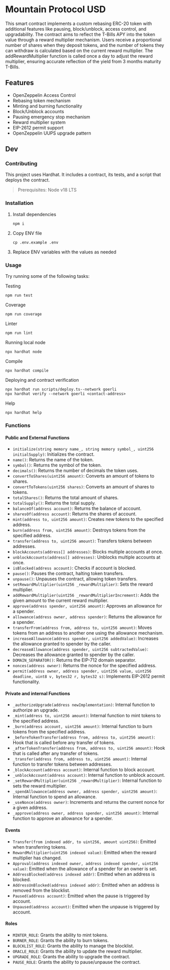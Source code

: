 # Mountain Protocol USD

This smart contract implements a custom rebasing ERC-20 token with additional features like pausing, block/unblock, access control, and upgradability. The contract aims to reflect the T-Bills APY into the token value through a reward multiplier mechanism. Users receive a proportional number of shares when they deposit tokens, and the number of tokens they can withdraw is calculated based on the current reward multiplier. The addRewardMultiplier function is called once a day to adjust the reward multiplier, ensuring accurate reflection of the yield from 3 months maturity T-Bills.

## Features

- OpenZeppelin Access Control
- Rebasing token mechanism
- Minting and burning functionality
- Block/Unblock accounts
- Pausing emergency stop mechanism
- Reward multiplier system
- EIP-2612 permit support
- OpenZeppelin UUPS upgrade pattern

## Dev

### Contributing

This project uses Hardhat. It includes a contract, its tests, and a script that deploys the contract.

> Prerequisites: Node v18 LTS

### Installation

1. Install dependencies

    ```shell
    npm i
    ```

2. Copy ENV file

    ```shell
    cp .env.example .env
    ```

3. Replace ENV variables with the values as needed

### Usage

Try running some of the following tasks:

Testing

```shell
npm run test
```

Coverage

```shell
npm run coverage
```

Linter

```shell
npm run lint
```

Running local node

```shell
npx hardhat node
```

Compile

```shell
npx hardhat compile
```

Deploying and contract verification

```shell
npx hardhat run scripts/deploy.ts--network goerli
npx hardhat verify --network goerli <contact-address>
```

Help

```shell
npx hardhat help
```

### Functions

#### Public and External Functions

- `initialize(string memory name_, string memory symbol_, uint256 initialSupply)`: Initializes the contract.
- `name()`: Returns the name of the token.
- `symbol()`: Returns the symbol of the token.
- `decimals()`: Returns the number of decimals the token uses.
- `convertToShares(uint256 amount)`: Converts an amount of tokens to shares.
- `convertToTokens(uint256 shares)`: Converts an amount of shares to tokens.
- `totalShares()`: Returns the total amount of shares.
- `totalSupply()`: Returns the total supply.
- `balanceOf(address account)`: Returns the balance of account.
- `sharesOf(address account)`: Returns the shares of account.
- `mint(address to, uint256 amount)`: Creates new tokens to the specified address.
- `burn(address from, uint256 amount)`: Destroys tokens from the specified address.
- `transfer(address to, uint256 amount)`: Transfers tokens between addresses.
- `blockAccounts(address[] addresses)`: Blocks multiple accounts at once.
- `unblockAccounts(address[] addresses)`: Unblocks multiple accounts at once.
- `isBlocked(address account)`: Checks if account is blocked.
- `pause()`: Pauses the contract, halting token transfers.
- `unpause()`: Unpauses the contract, allowing token transfers.
- `setRewardMultiplier(uint256 _rewardMultiplier)`: Sets the reward multiplier.
- `addRewardMultiplier(uint256 _rewardMultiplierIncrement)`: Adds the given amount to the current reward multiplier.
- `approve(address spender, uint256 amount)`: Approves an allowance for a spender.
- `allowance(address owner, address spender)`: Returns the allowance for a spender.
- `transferFrom(address from, address to, uint256 amount)`: Moves tokens from an address to another one using the allowance mechanism.
- `increaseAllowance(address spender, uint256 addedValue)`: Increases the allowance granted to spender by the caller.
- `decreaseAllowance(address spender, uint256 subtractedValue)`: Decreases the allowance granted to spender by the caller.
- `DOMAIN_SEPARATOR()`: Returns the EIP-712 domain separator.
- `nonces(address owner)`: Returns the nonce for the specified address.
- `permit(address owner, address spender, uint256 value, uint256 deadline, uint8 v, bytes32 r, bytes32 s)`: Implements EIP-2612 permit functionality.

#### Private and internal Functions

- `_authorizeUpgrade(address newImplementation)`: Internal function to authorize an upgrade.
- `_mint(address to, uint256 amount)`: Internal function to mint tokens to the specified address.
- `_burn(address account, uint256 amount)`: Internal function to burn tokens from the specified address.
- `_beforeTokenTransfer(address from, address to, uint256 amount)`: Hook that is called before any transfer of tokens.
- `_afterTokenTransfer(address from, address to, uint256 amount)`: Hook that is called after any transfer of tokens.
- `_transfer(address from, address to, uint256 amount)`: Internal function to transfer tokens between addresses.
- `_blockAccount(address account)`: Internal function to block account.
- `_unblockAccount(address account)`: Internal function to unblock account.
- `_setRewardMultiplier(uint256 _rewardMultiplier)`: Internal function to sets the reward multiplier.
- `_spendAllowance(address owner, address spender, uint256 amount)`: Internal function to spend an allowance.
- `_useNonce(address owner)`: Increments and returns the current nonce for a given address.
- `_approve(address owner, address spender, uint256 amount)`: Internal function to approve an allowance for a spender.

#### Events

- `Transfer(from indexed addr, to uint256, amount uint256)`: Emitted when transferring tokens.
- `RewardMultiplier(uint256 indexed value)`: Emitted when the reward multiplier has changed.
- `Approval(address indexed owner, address indexed spender, uint256 value)`: Emitted when the allowance of a spender for an owner is set.
- `AddressBlocked(address indexed addr)`: Emitted when an address is blocked.
- `AddressUnBlocked(address indexed addr)`: Emitted when an address is removed from the blocklist.
- `Paused(address account)`: Emitted when the pause is triggered by account.
- `Unpaused(address account)`: Emitted when the unpause is triggered by account.

#### Roles

- `MINTER_ROLE`: Grants the ability to mint tokens.
- `BURNER_ROLE`: Grants the ability to burn tokens.
- `BLOCKLIST_ROLE`: Grants the ability to manage the blocklist.
- `ORACLE_ROLE`: Grants the ability to update the reward multiplier.
- `UPGRADE_ROLE`: Grants the ability to upgrade the contract.
- `PAUSE_ROLE`: Grants the ability to pause/unpause the contract.
